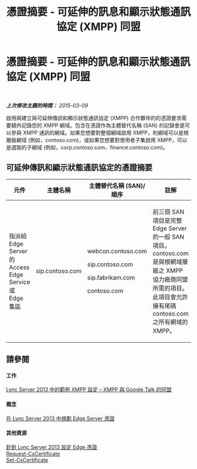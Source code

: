 ﻿---
title: 憑證摘要 - 可延伸的訊息和顯示狀態通訊協定 (XMPP) 同盟
TOCTitle: 憑證摘要 - 可延伸的訊息和顯示狀態通訊協定 (XMPP) 同盟
ms:assetid: b059a34e-99df-40af-91fe-fe2aa52841f6
ms:mtpsurl: https://technet.microsoft.com/zh-tw/library/JJ618374(v=OCS.15)
ms:contentKeyID: 49292010
ms.date: 08/24/2015
mtps_version: v=OCS.15
ms.translationtype: HT
---

# 憑證摘要 - 可延伸的訊息和顯示狀態通訊協定 (XMPP) 同盟

 

_**上次修改主題的時間：** 2015-03-09_

啟用與建立與可延伸傳訊和顯示狀態通訊協定 (XMPP) 合作夥伴的的憑證要求需要額外記錄您的 XMPP 網域。包含在憑證作為主體替代名稱 (SAN) 的記錄會是可以參與 XMPP 通訊的網域。如果您想要對整個網域啟用 XMPP，則網域可以是根層級網域 (例如，contoso.com)，或如果您想要對使用者子集啟用 XMPP，可以是選取的子網域 (例如，corp.contoso.com、finance.contoso.com)。

## 可延伸傳訊和顯示狀態通訊協定的憑證摘要


<table>
<colgroup>
<col style="width: 25%" />
<col style="width: 25%" />
<col style="width: 25%" />
<col style="width: 25%" />
</colgroup>
<thead>
<tr class="header">
<th>元件</th>
<th>主體名稱</th>
<th>主體替代名稱 (SAN)/順序</th>
<th>註解</th>
</tr>
</thead>
<tbody>
<tr class="odd">
<td><p>指派給 Edge Server 的 Access Edge Service 或 Edge 集區</p></td>
<td><p>sip.contoso.com</p></td>
<td><p>webcon.contoso.com</p>
<p>sip.contoso.com</p>
<p>sip.fabrikam.com</p>
<p>contoso.com</p></td>
<td><p>前三個 SAN 項目是完整 Edge Server 的一般 SAN 項目。contoso.com 是與根網域層級之 XMPP 協力廠商同盟所需的項目。此項目會允許擁有尾碼 contoso.com 之所有網域的 XMPP。</p></td>
</tr>
</tbody>
</table>


## 請參閱

#### 工作

[Lync Server 2013 中的範例 XMPP 設定 – XMPP 與 Google Talk 的同盟](lync-server-2013-example-xmpp-configuration-–-xmpp-federation-with-google-talk.md)  

#### 概念

[在 Lync Server 2013 中規劃 Edge Server 憑證](lync-server-2013-plan-for-edge-server-certificates.md)  

#### 其他資源

[針對 Lync Server 2013 設定 Edge 憑證](lync-server-2013-set-up-edge-certificates.md)  
[Request-CsCertificate](request-cscertificate.md)  
[Set-CsCertificate](set-cscertificate.md)

